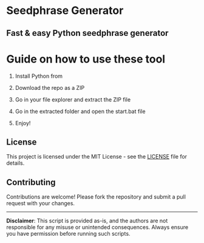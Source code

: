 # Seedphrase Generator          
            
## Fast & easy Python seedphrase generator              
                    
# Guide on how to use these tool                   
                 
1. Install Python from               
        
2. Download the repo as a ZIP             
          
3. Go in your file explorer and extract the ZIP file        
                 
4. Go in the extracted folder and open the start.bat file         
                 
5. Enjoy!               
                     
## License                   
            
This project is licensed under the MIT License - see the [LICENSE](LICENSE) file for details.                     
       
## Contributing       
             
Contributions are welcome! Please fork the repository and submit a pull request with your changes.              
             
---             
               
**Disclaimer**: This script is provided as-is, and the authors are not responsible for any misuse or unintended consequences. Always ensure you have permission before running such scripts.               